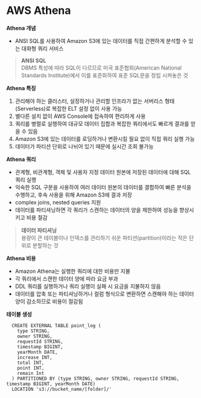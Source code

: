 # AWS Athena

**Athena 개념**
- ANSI SQL를 사용하여 Amazon S3에 있는 데이터를 직접 간편하게 분석할 수 있는 대화형 쿼리 서비스
> **ANSI SQL**  
  DBMS 특성에 따라 SQL이 다르므로 미국 표준협회(American National Standards Institute)에서 이를 표준화하여 표준 SQL문을 정립 시켜놓은 것
  
**Athena 특징**
1. 관리해야 하는 클러스터, 설정하거나 관리할 인프라가 없는 서버리스 형태 (Serverless)로 복잡한 ELT 설정 없이 사용 가능
2. 별다른 설치 없이 AWS Console에 접속하여 편리하게 사용
3. 쿼리를 병렬로 실행하여 대규모 데이터 집합과 복잡한 쿼리에서도 빠르게 결과를 얻을 수 있음
4. Amazon S3에 있는 데이터를 로딩하거나 변환시킬 필요 없이 직접 쿼리 실행 가능
5. 데이터가 파티션 단위로 나뉘어 있기 때문에 실시간 조회 불가능

**Athena 쿼리**
- 관계형, 비관계형, 객체 및 사용자 지정 데이터 원본에 저장된 데이터에 대해 SQL 쿼리 실행
- 익숙한 SQL 구문을 사용하여 여러 데이터 원본의 데이터를 결합하여 빠른 분석을 수행하고, 후속 사용을 위해 Amazon S3에 결과 저장
- complex joins, nested queries 지원
- 데이터를 파티셔닝하면 각 쿼리가 스캔하는 데이터의 양을 제한하여 성능을 향상시키고 비용 절감
> **데이터 파티셔닝**  
  용량이 큰 테이블이나 인덱스를 관리하기 쉬운 파티션(partition)이라는 작은 단위로 분할하는 것

**Athena 비용**
- Amazon Athena는 실행한 쿼리에 대한 비용만 지불
- 각 쿼리에서 스캔한 데이터 양에 따라 요금 부과
- DDL 쿼리를 실행하거나 쿼리 실행이 실패 시 요금을 지불하지 않음
- 데이터를 압축 또는 파티셔닝하거나 컬럼 형식으로 변환하면 스캔해야 하는 데이터 양이 감소하므로 비용이 절감됨

**테이블 생성**
```
  CREATE EXTERNAL TABLE point_log (
    type STRING,
    owner STRING,
    requestId STRING,
    timestamp BIGINT,
    yearMonth DATE,
    increase INT,
    total INT,
    point INT,
    remain Int
  ) PARTITIONED BY (type STRING, owner STRING, requestId STRING, timestamp BIGINT, yearMonth DATE)
  LOCATION 's3://bucket_name/[folder]/'
```
